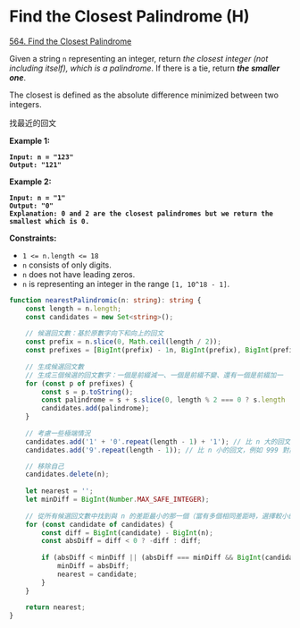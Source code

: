 # Find the Closest Palindrome (H)

[564. Find the Closest Palindrome](https://leetcode.com/problems/find-the-closest-palindrome/)



Given a string `n` representing an integer, return _the closest integer (not including itself), which is a palindrome_. If there is a tie, return _**the smaller one**_.

The closest is defined as the absolute difference minimized between two integers.

&#x20;找最近的回文



**Example 1:**

<pre><code><strong>Input: n = "123"
</strong><strong>Output: "121"
</strong></code></pre>

**Example 2:**

<pre><code><strong>Input: n = "1"
</strong><strong>Output: "0"
</strong><strong>Explanation: 0 and 2 are the closest palindromes but we return the smallest which is 0.
</strong></code></pre>

&#x20;

**Constraints:**

* `1 <= n.length <= 18`
* `n` consists of only digits.
* `n` does not have leading zeros.
* `n` is representing an integer in the range `[1, 10^18 - 1]`.



```typescript
function nearestPalindromic(n: string): string {
    const length = n.length;
    const candidates = new Set<string>();
    
    // 候選回文數：基於原數字向下和向上的回文
    const prefix = n.slice(0, Math.ceil(length / 2));
    const prefixes = [BigInt(prefix) - 1n, BigInt(prefix), BigInt(prefix) + 1n];
    
    // 生成候選回文數
    // 生成三個候選的回文數字：一個是前綴減一、一個是前綴不變、還有一個是前綴加一
    for (const p of prefixes) {
        const s = p.toString();
        const palindrome = s + s.slice(0, length % 2 === 0 ? s.length : s.length - 1).split('').reverse().join('');
        candidates.add(palindrome);
    }
    
    // 考慮一些極端情況
    candidates.add('1' + '0'.repeat(length - 1) + '1'); // 比 n 大的回文，例如 1001 對於 999
    candidates.add('9'.repeat(length - 1)); // 比 n 小的回文，例如 999 對於 1000

    // 移除自己
    candidates.delete(n);
    
    let nearest = '';
    let minDiff = BigInt(Number.MAX_SAFE_INTEGER);
    
    // 從所有候選回文數中找到與 n 的差距最小的那一個（當有多個相同差距時，選擇較小的那一個）
    for (const candidate of candidates) {
        const diff = BigInt(candidate) - BigInt(n);
        const absDiff = diff < 0 ? -diff : diff;
        
        if (absDiff < minDiff || (absDiff === minDiff && BigInt(candidate) < BigInt(nearest))) {
            minDiff = absDiff;
            nearest = candidate;
        }
    }
    
    return nearest;
}
```
